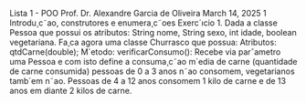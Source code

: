 Lista 1 - POO
Prof. Dr. Alexandre Garcia de Oliveira
March 14, 2025
1 Introdu¸c˜ao, construtores e enumera¸c˜oes
Exerc´ıcio 1. Dada a classe Pessoa que possui os atributos: String nome,
String sexo, int idade, boolean vegetariana. Fa¸ca agora uma classe Churrasco que possua: Atributos: qtdCarne(double); M´etodo: verificarConsumo():
Recebe via parˆametro uma Pessoa e com isto define a consuma¸c˜ao m´edia de
carne (quantidade de carne consumida) pessoas de 0 a 3 anos n˜ao consomem,
vegetarianos tamb´em n˜ao. Pessoas de 4 a 12 anos consomem 1 kilo de carne e
de 13 anos em diante 2 kilos de carne.
